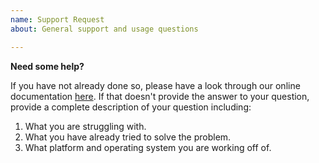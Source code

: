 ```yaml
---
name: Support Request
about: General support and usage questions

---
```


**Need some help?**

If you have not already done so, please have a look through our online 
documentation [here](mwvgroup.github.io/pwv_kpno). If that doesn't provide the
answer to your question, provide a complete description of your question 
including:

1. What you are struggling with.
2. What you have already tried to solve the problem.
3. What platform and operating system you are working off of.
